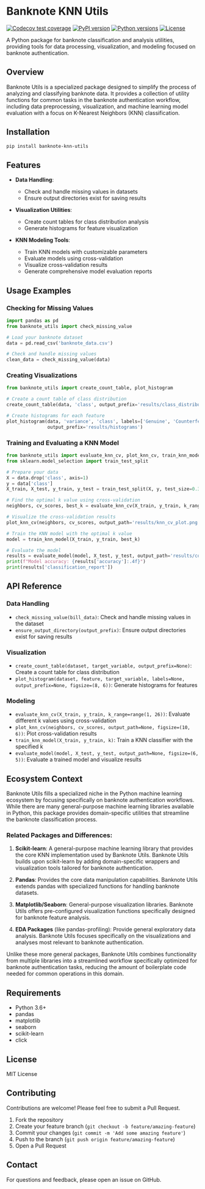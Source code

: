 # Banknote KNN Utils
[![Codecov test coverage](https://codecov.io/gh/DSCI-310-2025/banknote-knn-utils/branch/main/graph/badge.svg)](https://codecov.io/gh/DSCI-310-2025/banknote-knn-utils)
[![PyPI version](https://img.shields.io/badge/pypi-v0.1.5-blue.svg)](https://pypi.org/project/banknote-knn-utils/)
[![Python versions](https://img.shields.io/badge/python-3.6%2B-blue.svg)](https://pypi.org/project/banknote-knn-utils/)
[![License](https://img.shields.io/badge/license-MIT-green.svg)](https://opensource.org/licenses/MIT)

A Python package for banknote classification and analysis utilities, providing tools for data processing, visualization, and modeling focused on banknote authentication.

## Overview

Banknote Utils is a specialized package designed to simplify the process of analyzing and classifying banknote data. It provides a collection of utility functions for common tasks in the banknote authentication workflow, including data preprocessing, visualization, and machine learning model evaluation with a focus on K-Nearest Neighbors (KNN) classification.

## Installation

```bash
pip install banknote-knn-utils
```

## Features

- **Data Handling**:
  - Check and handle missing values in datasets
  - Ensure output directories exist for saving results

- **Visualization Utilities**:
  - Create count tables for class distribution analysis
  - Generate histograms for feature visualization

- **KNN Modeling Tools**:
  - Train KNN models with customizable parameters
  - Evaluate models using cross-validation
  - Visualize cross-validation results
  - Generate comprehensive model evaluation reports

## Usage Examples

### Checking for Missing Values

```python
import pandas as pd
from banknote_utils import check_missing_value

# Load your banknote dataset
data = pd.read_csv('banknote_data.csv')

# Check and handle missing values
clean_data = check_missing_value(data)
```

### Creating Visualizations

```python
from banknote_utils import create_count_table, plot_histogram

# Create a count table of class distribution
create_count_table(data, 'class', output_prefix='results/class_distribution')

# Create histograms for each feature
plot_histogram(data, 'variance', 'class', labels=['Genuine', 'Counterfeit'], 
               output_prefix='results/histograms')
```

### Training and Evaluating a KNN Model

```python
from banknote_utils import evaluate_knn_cv, plot_knn_cv, train_knn_model, evaluate_model
from sklearn.model_selection import train_test_split

# Prepare your data
X = data.drop('class', axis=1)
y = data['class']
X_train, X_test, y_train, y_test = train_test_split(X, y, test_size=0.3, random_state=42)

# Find the optimal k value using cross-validation
neighbors, cv_scores, best_k = evaluate_knn_cv(X_train, y_train, k_range=range(1, 21))

# Visualize the cross-validation results
plot_knn_cv(neighbors, cv_scores, output_path='results/knn_cv_plot.png')

# Train the KNN model with the optimal k value
model = train_knn_model(X_train, y_train, best_k)

# Evaluate the model
results = evaluate_model(model, X_test, y_test, output_path='results/confusion_matrix.png')
print(f"Model accuracy: {results['accuracy']:.4f}")
print(results['classification_report'])
```

## API Reference

### Data Handling

- `check_missing_value(bill_data)`: Check and handle missing values in the dataset
- `ensure_output_directory(output_prefix)`: Ensure output directories exist for saving results

### Visualization

- `create_count_table(dataset, target_variable, output_prefix=None)`: Create a count table for class distribution
- `plot_histogram(dataset, feature, target_variable, labels=None, output_prefix=None, figsize=(8, 6))`: Generate histograms for features

### Modeling

- `evaluate_knn_cv(X_train, y_train, k_range=range(1, 26))`: Evaluate different k values using cross-validation
- `plot_knn_cv(neighbors, cv_scores, output_path=None, figsize=(10, 6))`: Plot cross-validation results
- `train_knn_model(X_train, y_train, k)`: Train a KNN classifier with the specified k
- `evaluate_model(model, X_test, y_test, output_path=None, figsize=(6, 5))`: Evaluate a trained model and visualize results

## Ecosystem Context

Banknote Utils fills a specialized niche in the Python machine learning ecosystem by focusing specifically on banknote authentication workflows. While there are many general-purpose machine learning libraries available in Python, this package provides domain-specific utilities that streamline the banknote classification process.

### Related Packages and Differences:

1. **Scikit-learn**: A general-purpose machine learning library that provides the core KNN implementation used by Banknote Utils. Banknote Utils builds upon scikit-learn by adding domain-specific wrappers and visualization tools tailored for banknote authentication.

2. **Pandas**: Provides the core data manipulation capabilities. Banknote Utils extends pandas with specialized functions for handling banknote datasets.

3. **Matplotlib/Seaborn**: General-purpose visualization libraries. Banknote Utils offers pre-configured visualization functions specifically designed for banknote feature analysis.

4. **EDA Packages** (like pandas-profiling): Provide general exploratory data analysis. Banknote Utils focuses specifically on the visualizations and analyses most relevant to banknote authentication.

Unlike these more general packages, Banknote Utils combines functionality from multiple libraries into a streamlined workflow specifically optimized for banknote authentication tasks, reducing the amount of boilerplate code needed for common operations in this domain.

## Requirements

- Python 3.6+
- pandas
- matplotlib
- seaborn
- scikit-learn
- click

## License

MIT License

## Contributing

Contributions are welcome! Please feel free to submit a Pull Request.

1. Fork the repository
2. Create your feature branch (`git checkout -b feature/amazing-feature`)
3. Commit your changes (`git commit -m 'Add some amazing feature'`)
4. Push to the branch (`git push origin feature/amazing-feature`)
5. Open a Pull Request

## Contact

For questions and feedback, please open an issue on GitHub.
